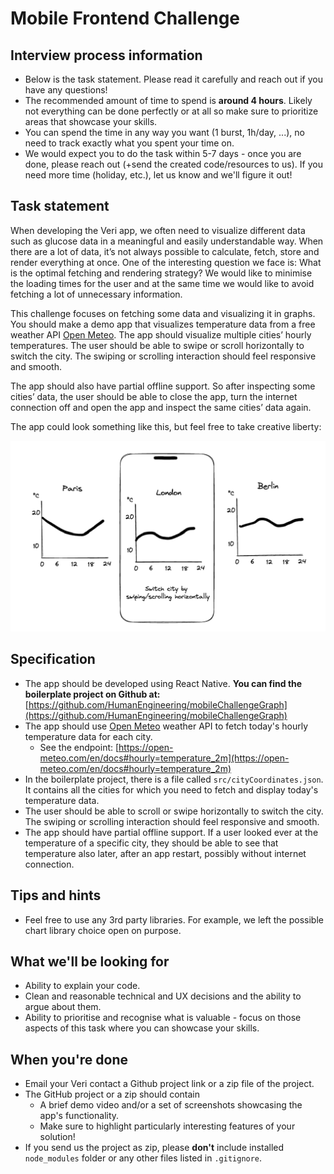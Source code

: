 # Mobile Frontend Challenge

## Interview process information

- Below is the task statement. Please read it carefully and reach out if you have any questions!
- The recommended amount of time to spend is **around 4 hours**. Likely not everything can be done perfectly or at all so make sure to prioritize areas that showcase your skills.
- You can spend the time in any way you want (1 burst, 1h/day, ...), no need to track exactly what you spent your time on.
- We would expect you to do the task within 5-7 days - once you are done, please reach out (+send the created code/resources to us). If you need more time (holiday, etc.), let us know and we'll figure it out!

## Task statement

When developing the Veri app, we often need to visualize different data such as glucose data in a meaningful and easily understandable way. When there are a lot of data, it’s not always possible to calculate, fetch, store and render everything at once. One of the interesting question we face is: What is the optimal fetching and rendering strategy? We would like to minimise the loading times for the user and at the same time we would like to avoid fetching a lot of unnecessary information.

This challenge focuses on fetching some data and visualizing it in graphs. You should make a demo app that visualizes temperature data from a free weather API [Open Meteo](https://open-meteo.com/). The app should visualize multiple cities’ hourly temperatures. The user should be able to swipe or scroll horizontally to switch the city. The swiping or scrolling interaction should feel responsive and smooth. 

The app should also have partial offline support. So after inspecting some cities’ data, the user should be able to close the app, turn the internet connection off and open the app and inspect the same cities’ data again.

The app could look something like this, but feel free to take creative liberty:

![Design](./design.png)


## Specification

- The app should be developed using React Native. **You can find the boilerplate project on Github at:** [https://github.com/HumanEngineering/mobileChallengeGraph](https://github.com/HumanEngineering/mobileChallengeGraph)
- The app should use [Open Meteo](https://open-meteo.com/) weather API to fetch today's hourly temperature data for each city.
    - See the endpoint: [https://open-meteo.com/en/docs#hourly=temperature_2m](https://open-meteo.com/en/docs#hourly=temperature_2m)
- In the boilerplate project, there is a file called `src/cityCoordinates.json`. It contains all the cities for which you need to fetch and display today's temperature data.
- The user should be able to scroll or swipe horizontally to switch the city. The swiping or scrolling interaction should feel responsive and smooth.
- The app should have partial offline support. If a user looked ever at the temperature of a specific city, they should be able to see that temperature also later, after an app restart, possibly without internet connection.

## **Tips and hints**

- Feel free to use any 3rd party libraries. For example, we left the possible chart library choice open on purpose.

## **What we'll be looking for**

- Ability to explain your code.
- Clean and reasonable technical and UX decisions and the ability to argue about them.
- Ability to prioritise and recognise what is valuable - focus on those aspects of this task where you can showcase your skills.

## **When you're done**

- Email your Veri contact a Github project link or a zip file of the project.
- The GitHub project or a zip should contain
    - A brief demo video and/or a set of screenshots showcasing the app's functionality.
    - Make sure to highlight particularly interesting features of your solution!
- If you send us the project as zip, please **don't** include installed `node_modules` folder or any other files listed in `.gitignore`.